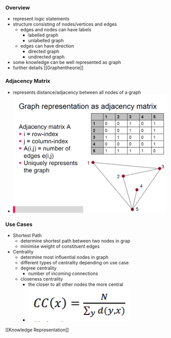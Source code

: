 ### Overview
+ represent logic statements
+ structure consisting of nodes/vertices and edges
	+ edges and nodes can have labels
		+ labelled graph
		+ unlabelled graph
	+ edges can have direction
		+ directed graph
		+ undirected graph
+ some knowledge can be well represented as graph
+ further details [[Graphentheorie]]

### Adjacency Matrix
+ represents distance/adjacency between all nodes of a graph
+ ![](Pasted%20image%2020220331095313.png)

### Use Cases
+ Shortest Path 
	+ determine shortest path between two nodes in grap
	+ minimise weight of constituent edges
+ Centrality
	+ determine most influential nodes in graph
	+ different types of centrality depending on use case
	+ degree centrality
		+ number of incoming connections
	+ closeness centrality
		+ the closer to all other nodes the more central
		+ ![](Pasted%20image%2020220622174312.png)


[[Knowledge Representation]]